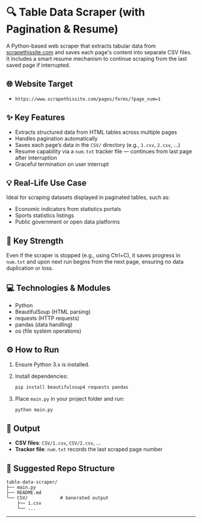 # 🔍 Table Data Scraper (with Pagination & Resume)

A Python-based web scraper that extracts tabular data from [scrapethissite.com](https://www.scrapethissite.com/pages/forms/) and saves each page's content into separate CSV files. It includes a smart resume mechanism to continue scraping from the last saved page if interrupted.

## 🌐 Website Target

* `https://www.scrapethissite.com/pages/forms/?page_num=1`

## ✨ Key Features

* Extracts structured data from HTML tables across multiple pages
* Handles pagination automatically
* Saves each page’s data in the `CSV/` directory (e.g., `1.csv`, `2.csv`, ...)
* Resume capability via a `num.txt` tracker file — continues from last page after interruption
* Graceful termination on user interrupt

## 💡 Real-Life Use Case

Ideal for scraping datasets displayed in paginated tables, such as:

* Economic indicators from statistics portals
* Sports statistics listings
* Public government or open data platforms

## 💪 Key Strength

Even if the scraper is stopped (e.g., using Ctrl+C), it saves progress in `num.txt` and upon next run begins from the next page, ensuring no data duplication or loss.

## 💻 Technologies & Modules

* Python
* BeautifulSoup (HTML parsing)
* requests (HTTP requests)
* pandas (data handling)
* os (file system operations)

## ⚙️ How to Run

1. Ensure Python 3.x is installed.
2. Install dependencies:

   ```bash
   pip install beautifulsoup4 requests pandas
   ```
3. Place `main.py` in your project folder and run:

   ```bash
   python main.py
   ```

## 📂 Output

* **CSV files**: `CSV/1.csv`, `CSV/2.csv`, …
* **Tracker file**: `num.txt` records the last scraped page number

## 📁 Suggested Repo Structure

```
table-data-scraper/
├── main.py
├── README.md
└── CSV/            # Generated output
    ├── 1.csv
    └── ...
```

---
